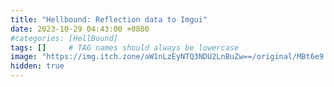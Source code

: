 ```yaml
---
title: "Hellbound: Reflection data to Imgui"
date: 2023-10-29 04:43:00 +0800
#categories: [HellBound]
tags: []     # TAG names should always be lowercase
image: "https://img.itch.zone/aW1nLzEyNTQ3NDU2LnBuZw==/original/MBt6e9.png"
hidden: true
---
```

